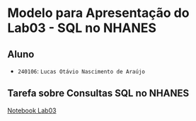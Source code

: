 # Modelo para Apresentação do Lab03 - SQL no NHANES

## Aluno
* `240106`: `Lucas Otávio Nascimento de Araújo`

## Tarefa sobre Consultas SQL no NHANES

[Notebook Lab03](https://github.com/Lucas-Otavio/MC536-Banco-de-Dados/tree/main/lab03/notebook/lab03-nhanes.ipynb)
